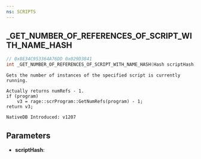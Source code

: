 ```yaml
---
ns: SCRIPTS
---
```

## _GET_NUMBER_OF_REFERENCES_OF_SCRIPT_WITH_NAME_HASH

```c
// 0x8E34C953364A76DD 0x029D3841
int _GET_NUMBER_OF_REFERENCES_OF_SCRIPT_WITH_NAME_HASH(Hash scriptHash);
```

```
Gets the number of instances of the specified script is currently running.

Actually returns numRefs - 1.
if (program)
	v3 = rage::scrProgram::GetNumRefs(program) - 1;
return v3;

NativeDB Introduced: v1207
```

## Parameters
* **scriptHash**:
